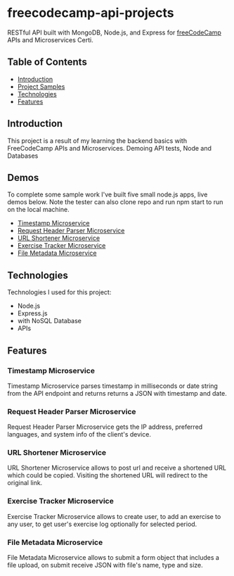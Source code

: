 # freecodecamp-api-projects
RESTful API built with MongoDB, Node.js, and Express for [freeCodeCamp](https://www.freecodecamp.org/learn) APIs and Microservices Certi.

## Table of Contents
* [Introduction](#introduction)
* [Project Samples](#demos)
* [Technologies](#technologies)
* [Features](#features)

## Introduction
This project is a result of my learning the backend basics with FreeCodeCamp APIs and Microservices. Demoing API tests, Node and Databases

## Demos
To complete some sample work I've built five small node.js apps, live demos below. Note the tester can also clone repo and run npm start to run on the local machine. 
* [Timestamp Microservice](https://api-test2022-1.herokuapp.com/timestamp)
* [Request Header Parser Microservice](https://api-test2022-1.herokuapp.com/whoami)
* [URL Shortener Microservice](https://api-test2022-1.herokuapp.com/url-shortener)
* [Exercise Tracker Microservice](https://api-test2022-1.herokuapp.com/exercise-tracker)
* [File Metadata Microservice](https://api-test2022-1.herokuapp.com/file-metadata)

## Technologies
Technologies I used for this project:
* Node.js
* Express.js 
* with NoSQL Database 
* APIs

## Features
### Timestamp Microservice
Timestamp Microservice parses timestamp in milliseconds or date string from the API endpoint and returns returns a JSON with timestamp and date.

### Request Header Parser Microservice
Request Header Parser Microservice gets the IP address, preferred languages, and system info of the client's device.

### URL Shortener Microservice
URL Shortener Microservice allows to post url and receive a shortened URL which could be copied. Visiting the shortened URL will redirect to the original link.

### Exercise Tracker Microservice
Exercise Tracker Microservice allows to create user, to add an exercise to any user, to get user's exercise log optionally for selected period.

### File Metadata Microservice
File Metadata Microservice allows to submit a form object that includes a file upload, on submit receive JSON with file's name, type and size.
